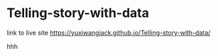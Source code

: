 # Telling-story-with-data

link to live site https://yuxiwangjack.github.io/Telling-story-with-data/



hhh
